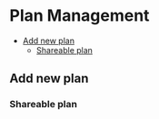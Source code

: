
# Plan Management  
<!-- TOC -->

* [Add new plan](/docs/Plan-Management.md#add-new-plan)  
  * [Shareable plan](/docs/Plan-Management.md#shareable-plan)  
<!-- TOC -->  
## Add new plan  
### Shareable plan  
